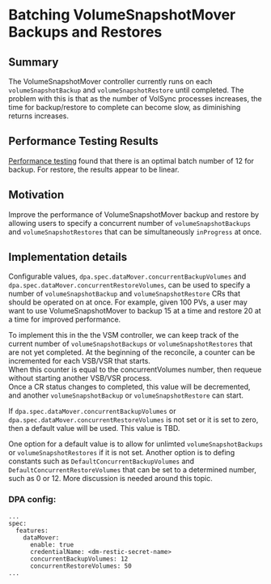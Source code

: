 # Batching VolumeSnapshotMover Backups and Restores

## Summary
The VolumeSnapshotMover controller currently runs on each `volumeSnapshotBackup` 
and `volumeSnapshotRestore` until completed. The problem with this is that as 
the number of VolSync processes increases, the time for backup/restore to complete
can become slow, as diminishing returns increases.


## Performance Testing Results
[Performance testing](https://docs.google.com/document/d/1kPKo46_McEkj0Fu9hdkTxiVDnTh00forFQnscTgiEgg/edit?usp=sharing) 
found that there is an optimal batch number of 12 for backup. For restore, 
the results appear to be linear. 


## Motivation
Improve the performance of VolumeSnapshotMover backup and restore by allowing 
users to specify a concurrent number of `volumeSnapshotBackups` and 
`volumeSnapshotRestores` that can be simultaneously `inProgress` at once.


## Implementation details
Configurable values, `dpa.spec.dataMover.concurrentBackupVolumes` and 
`dpa.spec.dataMover.concurrentRestoreVolumes`, can be used to specify 
a number of `volumeSnapshotBackup` and `volumeSnapshotRestore` CRs that should 
be operated on at once. For example, given 100 PVs, a user may want to use 
VolumeSnapshotMover to backup 15 at a time and restore 20 at a time for
improved performance. 

To implement this in the the VSM controller, we can keep track of the current 
number of `volumeSnapshotBackups` or `volumeSnapshotRestores` that are not yet 
completed. At the beginning of the reconcile, a counter can be incremented for 
each VSB/VSR that starts.  
When this counter is equal to the concurrentVolumes number, then requeue without 
starting another VSB/VSR process.   
Once a CR status changes to completed, this value will be decremented, and another
`volumeSnapshotBackup` or `volumeSnapshotRestore` can start.

If `dpa.spec.dataMover.concurrentBackupVolumes` or
`dpa.spec.dataMover.concurrentRestoreVolumes` is not set or it is set to zero, 
then a default value will be used. This value is TBD.

One option for a default value is to allow for unlimted `volumeSnapshotBackups` or 
`volumeSnapshotRestores` if it is not set. Another option is to defing constants 
such as `DefaultConcurrentBackupVolumes` and `DefaultConcurrentRestoreVolumes` 
that can be set to a determined number, such as 0 or 12. More discussion is needed
around this topic.


### DPA config:

```
...
spec:  
  features:  
    dataMover:  
      enable: true  
      credentialName: <dm-restic-secret-name>
      concurrentBackupVolumes: 12
      concurrentRestoreVolumes: 50
...
```
